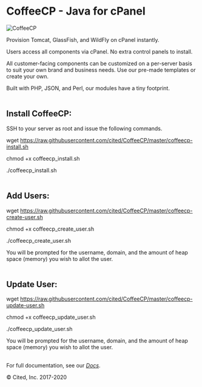 # CoffeeCP - Java for cPanel

![CoffeeCP](https://www.acugis.com/coffeecp/assets/img/logo.jpg)



Provision Tomcat, GlassFish, and WildFly on cPanel instantly. 

Users access all components via cPanel. No extra control panels to install. 

All customer-facing components can be customized on a per-server basis to suit your own brand and business needs. Use our pre-made templates or create your own.

Built with PHP, JSON, and Perl, our modules have a tiny footprint.   <br /><br />




## Install CoffeeCP:

 

SSH to your server as root and issue the following commands.

 

wget https://raw.githubusercontent.com/cited/CoffeeCP/master/coffeecp-install.sh

chmod +x coffeecp_install.sh

./coffeecp_install.sh <br /><br />

 
## Add Users:

 

wget https://raw.githubusercontent.com/cited/CoffeeCP/master/coffeecp-create-user.sh

chmod +x coffeecp_create_user.sh

./coffeecp_create_user.sh


 

You will be prompted for the username, domain, and the amount of heap space (memory) you wish to allot the user. <br /><br />

 
## Update User:

 

wget https://raw.githubusercontent.com/cited/CoffeeCP/master/coffeecp-update-user.sh

chmod +x coffeecp_update_user.sh

./coffeecp_update_user.sh

 

You will be prompted for the username, domain, and the amount of heap space (memory) you wish to allot the user. <br /><br />

 

For full documentation, see our *[Docs](https://www.acugis.com/coffeecp/docs/)*.

&copy; Cited, Inc. 2017-2020
